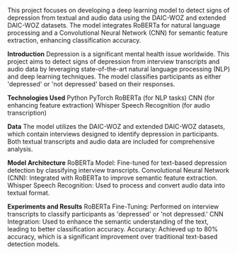 This project focuses on developing a deep learning model to detect signs of depression from textual and audio data using the DAIC-WOZ and extended DAIC-WOZ datasets. The model integrates RoBERTa for natural language processing and a Convolutional Neural Network (CNN) for semantic feature extraction, enhancing classification accuracy.


**Introduction**
Depression is a significant mental health issue worldwide. This project aims to detect signs of depression from interview transcripts and audio data by leveraging state-of-the-art natural language processing (NLP) and deep learning techniques. The model classifies participants as either 'depressed' or 'not depressed' based on their responses.

**Technologies Used**
Python
PyTorch
RoBERTa (for NLP tasks)
CNN (for enhancing feature extraction)
Whisper Speech Recognition (for audio transcription)

**Data**
The model utilizes the DAIC-WOZ and extended DAIC-WOZ datasets, which contain interviews designed to identify depression in participants. Both textual transcripts and audio data are included for comprehensive analysis.

**Model Architecture**
RoBERTa Model: Fine-tuned for text-based depression detection by classifying interview transcripts.
Convolutional Neural Network (CNN): Integrated with RoBERTa to improve semantic feature extraction.
Whisper Speech Recognition: Used to process and convert audio data into textual format.

**Experiments and Results**
RoBERTa Fine-Tuning: Performed on interview transcripts to classify participants as 'depressed' or 'not depressed.'
CNN Integration: Used to enhance the semantic understanding of the text, leading to better classification accuracy.
Accuracy: Achieved up to 80% accuracy, which is a significant improvement over traditional text-based detection models.
